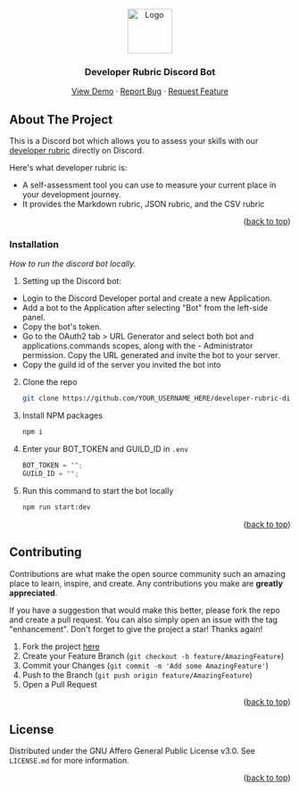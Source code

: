<div id="top"></div>

<!-- PROJECT LOGO -->
<br />
<div align="center">
  <a href="https://www.semasoftware.com/">
    <img src="https://cdn.discordapp.com/icons/972616580078907442/3660c78f24a43ee25aa2e1a313d18424.webp?size=160" alt="Logo" width="80" height="80">
  </a>

  <h3 align="center">Developer Rubric Discord Bot</h3>

  <p align="center">
    <a href="">View Demo</a>
    ·
    <a href="https://github.com/Semalab/developer-rubric-discord-bot/issues/new?assignees=nhcarrigan&labels=%F0%9F%9A%A6+status%3A+awaiting+triage&template=bug_report.yml&title=%5BBUG%5D+-+">Report Bug</a>
    ·
    <a href="https://github.com/Semalab/developer-rubric-discord-bot/issues/new?assignees=nhcarrigan&labels=%F0%9F%9A%A6+status%3A+awaiting+triage&template=feature_request.yml&title=%5BFEAT%5D+-+">Request Feature</a>
  </p>
</div>

## About The Project

<!-- [![Developer Rubric Discord Bot][product-screenshot]](https://example.com) -->

This is a Discord bot which allows you to assess your skills with our [developer rubric](https://github.com/Semalab/developer-rubric) directly on Discord.

Here's what developer rubric is:

- A self-assessment tool you can use to measure your current place in your development journey.
- It provides the Markdown rubric, JSON rubric, and the CSV rubric

<p align="right">(<a href="#top">back to top</a>)</p>

### Installation

_How to run the discord bot locally._

1. Setting up the Discord bot:

- Login to the Discord Developer portal and create a new Application.
- Add a bot to the Application after selecting "Bot" from the left-side panel.
- Copy the bot's token.
- Go to the OAuth2 tab > URL Generator and select both bot and applications.commands scopes, along with the - Administrator permission. Copy the URL generated and invite the bot to your server.
- Copy the guild id of the server you invited the bot into

2. Clone the repo
   ```sh
   git clone https://github.com/YOUR_USERNAME_HERE/developer-rubric-discord-bot.git
   ```
3. Install NPM packages
   ```sh
   npm i
   ```
4. Enter your BOT_TOKEN and GUILD_ID in `.env`
   ```js
   BOT_TOKEN = "";
   GUILD_ID = "";
   ```
5. Run this command to start the bot locally
   ```sh
   npm run start:dev
   ```
   <p align="right">(<a href="#top">back to top</a>)</p>

## Contributing

Contributions are what make the open source community such an amazing place to learn, inspire, and create. Any contributions you make are **greatly appreciated**.

If you have a suggestion that would make this better, please fork the repo and create a pull request. You can also simply open an issue with the tag "enhancement".
Don't forget to give the project a star! Thanks again!

1. Fork the project [here](https://github.com/Semalab/developer-rubric-discord-bot/fork)
2. Create your Feature Branch (`git checkout -b feature/AmazingFeature`)
3. Commit your Changes (`git commit -m 'Add some AmazingFeature'`)
4. Push to the Branch (`git push origin feature/AmazingFeature`)
5. Open a Pull Request

<p align="right">(<a href="#top">back to top</a>)</p>

<!-- LICENSE -->

## License

Distributed under the GNU Affero General Public License v3.0. See `LICENSE.md` for more information.

<p align="right">(<a href="#top">back to top</a>)</p>

